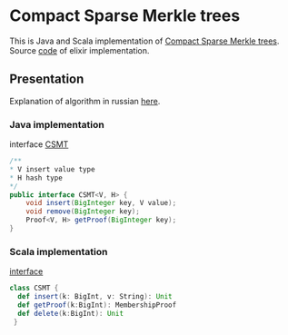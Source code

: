 # Compact Sparse Merkle trees
This is Java and Scala implementation of [Compact Sparse Merkle trees](https://eprint.iacr.org/2018/955.pdf).
Source [code](https://github.com/ZanjeerPlatform/csmt) of elixir implementation.

##  Presentation
Explanation of algorithm in russian [here](https://docs.google.com/presentation/d/1iqQfiGt-56WUUiICj72P9kJhyaTxZBnv9ktJBVaoYv4/edit#slide=id.p).

### Java implementation 
interface [CSMT](https://github.com/teremax/compact-sparse-Merkle-trees/blob/master/src/main/java/model/CSMT.java)

```java
/**
* V insert value type
* H hash type
*/
public interface CSMT<V, H> {
    void insert(BigInteger key, V value);
    void remove(BigInteger key);
    Proof<V, H> getProof(BigInteger key);
}
```

### Scala implementation
[interface](https://github.com/teremax/compact-sparse-Merkle-trees/blob/master/src/main/scala/implementation/Tree.scala)

```scala
class CSMT {
  def insert(k: BigInt, v: String): Unit
  def getProof(k:BigInt): MembershipProof
  def delete(k:BigInt): Unit
 }
```
